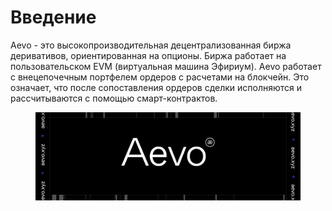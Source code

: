 # Введение

Aevo - это высокопроизводительная децентрализованная биржа деривативов, ориентированная на опционы. Биржа работает на пользовательском EVM (виртуальная машина Эфириум). Aevo работает с внецепочечным портфелем ордеров с расчетами на блокчейн. Это означает, что после сопоставления ордеров сделки исполняются и рассчитываются с помощью смарт-контрактов.

<figure><img src="../.gitbook/assets/image.png" alt=""><figcaption></figcaption></figure>
